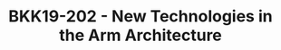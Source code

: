 ---
categories:
- bkk19
description: The Arm Architecture is continually evolving as new features and enhancements
  are developed to meet existing market demand, and to enable new markets. Arm, Linaro,
  and the wider Arm ecosystem build on the core Architecture, creating a rich and
  varied range of products along with associated Firmware and Software, to drive the
  technologies of the future.<br /> <br /> This presentation will reveal the culmination
  of several years of new architecture development, intended to benefit both Client
  & Server systems.<br /> <br /> It will discuss the software enablement that is currently
  taking place, and the future development needs for the wider ecosystem, to ensure
  that software is in place and ready to support these features when the devices become
  available.
image: /assets/images/featured-images/bkk19/BKK19-202.png
session_attendee_num: '118'
session_id: BKK19-202
session_room: Session Room 2 (Lotus 3-4)
session_slot:
  end_time: '2019-04-02 12:50:00'
  start_time: '2019-04-02 12:00:00'
session_speakers:
- speaker_bio: Nigel joined Arm in 2008 to work on the design of Armv8-A, with a particular
    focus on the AArch64 Instruction Set Architecture (ISA). He later became lead
    Armv8-A instruction set architect and was appointed an ARM Fellow in 2015.<br
    /><br />Prior to joining Arm, Nigel has worked as a systems programmer, kernel
    developer, compiler developer and computer architect. He has specialized in RISC
    processors ever since working on the specification and development of the first
    ever MIPS-based UNIX graphics workstation at Whitechapel Computer Works in East
    London way back in1986.
  speaker_company: Arm Ltd
  speaker_image: /assets/images/speakers/bkk19/nigel-stephens.jpg
  speaker_location: Cambridge, United Kingdom
  speaker_name: Nigel Stephens
  speaker_position: Lead ISA Architect & Fellow
  speaker_username: nigel.stephens
session_track: Open Source Development
tag: session
tags:
- Tools
- Linux Kernel
title: BKK19-202 - New Technologies in the Arm Architecture
youtube_video_url: https://www.youtube.com/watch?v=BDNNvuflZSo
amazon_s3_presentation_url: https://static.linaro.org/connect/bkk19/presentations/bkk19-202.pdf
amazon_s3_video_url: https://static.linaro.org/connect/bkk19/videos/bkk19-202.mp4
---